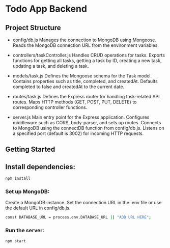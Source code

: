 # Todo App Backend

## Project Structure

* config/db.js
Manages the connection to MongoDB using Mongoose.
Reads the MongoDB connection URL from the environment variables.

* controllers/taskController.js
Handles CRUD operations for tasks.
Exports functions for getting all tasks, getting a task by ID, creating a new task, updating a task, and deleting a task.

* models/task.js
Defines the Mongoose schema for the Task model.
Contains properties such as title, completed, and createdAt.
Defaults completed to false and createdAt to the current date.

* routes/task.js
Defines the Express router for handling task-related API routes.
Maps HTTP methods (GET, POST, PUT, DELETE) to corresponding controller functions.

* server.js
Main entry point for the Express application.
Configures middleware such as CORS, body-parser, and sets up routes.
Connects to MongoDB using the connectDB function from config/db.js.
Listens on a specified port (default is 3002) for incoming HTTP requests.

## Getting Started
## Install dependencies:

```bash
npm install
```

### Set up MongoDB:

Create a MongoDB instance.
Set the connection URL in the .env file or use the default URL in config/db.js.
```bash
const DATABASE_URL = process.env.DATABASE_URL || "ADD URL HERE";
```

### Run the server:

```bash
npm start
```

